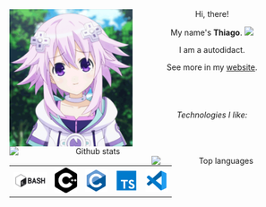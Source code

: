 <div align="center">

<img src="./img/neptune.gif" width="220px" align="left">
Hi, there!

My name's **Thiago**. <img src="https://upload.wikimedia.org/wikipedia/en/0/05/Flag_of_Brazil.svg" width=18>

I am a autodidact.

See more in my <a href="https://thiaudiott.github.io/">website</a>.

<br>


<img alt="Github stats" align="left" width="300px" src="https://github-readme-stats.vercel.app/api?username=ThiaudioTT&count_private=true&show_icons=true&theme=chartreuse-dark">

<img alt="Top languages" width="250" align="right" src="https://github-readme-stats.vercel.app/api/top-langs/?username=ThiaudioTT&layout=compact&theme=chartreuse-dark">

<br>

###### Technologies I like:

<table>
<tr>

<th>
<img src="img/bash.png" width="60" alt="bash">
</th>

<th>
<img src="img/cpp.png" width="40" alt="bash">
</th>

<th>
<img src="img/c.png" width="40" alt="bash">
</th>

<th>
<img src="img/ts.png" width="40" alt="bash">
</th>

<th>
<img src="img/vscode.png" width="40" alt="bash">
</th>


</tr>
</table>

</div>